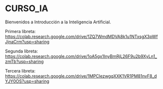# CURSO_IA

Bienvenidos a Introducción a la Inteligencia Artificial.

Primera libreta: https://colab.research.google.com/drive/1ZQ7WmdMDVA8k1u1NTxsgX3pWfJjnaCrm?usp=sharing

Segunda libreta: https://colab.research.google.com/drive/1oA5gx1InyBmRjL26F9u2b9XyLn1_zmTb?usp=sharing

Tercera libreta: https://colab.research.google.com/drive/1MPClezwgqXXK1VR1PM81nvF8_dYJY0OS?usp=sharing
